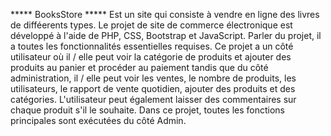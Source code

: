***** BooksStore *****
Est un site qui consiste à vendre en ligne des livres de difféerents types.
Le projet de site de commerce électronique est développé à l'aide de PHP, CSS, Bootstrap et JavaScript. Parler du projet, il a toutes les fonctionnalités essentielles requises. Ce projet a un côté utilisateur où il / elle peut voir la catégorie de produits et ajouter des produits au panier et procéder au paiement tandis que du côté administration, il / elle peut voir les ventes, le nombre de produits, les utilisateurs, le rapport de vente quotidien, ajouter des produits et des catégories. L'utilisateur peut également laisser des commentaires sur chaque produit s'il le souhaite. Dans ce projet, toutes les fonctions principales sont exécutées du côté Admin.
